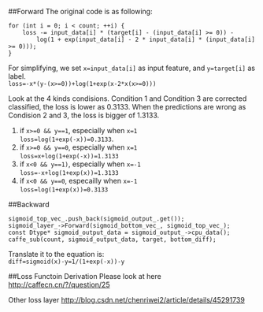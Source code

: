 ##Forward
The original code is as following:
```
for (int i = 0; i < count; ++i) {
    loss -= input_data[i] * (target[i] - (input_data[i] >= 0)) -
        log(1 + exp(input_data[i] - 2 * input_data[i] * (input_data[i] >= 0)));
}
```
For simplifying, we set `x=input_data[i]` as input feature, and `y=target[i]` as label.  
`loss=-x*(y-(x>=0))+log(1+exp(x-2*x(x>=0)))`

Look at the 4 kinds condisions. Condition 1 and Condition 3 are corrected classified, the loss is lower as 0.3133. When the predictions are wrong as Condision 2 and 3, the loss is bigger of 1.3133. 

1. if `x>=0 && y==1`, especially when `x=1`  
`loss=log(1+exp(-x))=0.3133`.
2. if `x>=0 && y==0`, especially when `x=1`  
`loss=x+log(1+exp(-x))=1.3133`
3. if `x<0 && y==1)`, especially when `x=-1`  
`loss=-x+log(1+exp(x))=1.3133`
4. if `x<0 && y==0`, especailly when `x=-1`  
`loss=log(1+exp(x))=0.3133`

##Backward
```
sigmoid_top_vec_.push_back(sigmoid_output_.get());
sigmoid_layer_->Forward(sigmoid_bottom_vec_, sigmoid_top_vec_);
const Dtype* sigmoid_output_data = sigmoid_output_->cpu_data();
caffe_sub(count, sigmoid_output_data, target, bottom_diff);
```
Translate it to the equation is:  
`diff=sigmoid(x)-y=1/(1+exp(-x))-y`

##Loss Functoin Derivation
Please look at here
http://caffecn.cn/?/question/25

Other loss layer http://blog.csdn.net/chenriwei2/article/details/45291739

